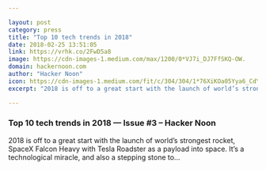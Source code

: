 ```yaml
---

layout: post
category: press
title: "Top 10 tech trends in 2018"
date: 2018-02-25 13:51:05
link: https://vrhk.co/2FwD5a8
image: https://cdn-images-1.medium.com/max/1200/0*VJ7i_DJ7FfSKQ-OW.
domain: hackernoon.com
author: "Hacker Noon"
icon: https://cdn-images-1.medium.com/fit/c/304/304/1*76XiKOa05Yya6_CdYX8pVg.jpeg
excerpt: "2018 is off to a great start with the launch of world’s strongest rocket, SpaceX Falcon Heavy with Tesla Roadster as a payload into space. It’s a technological miracle, and also a stepping stone to…"

---
```


### Top 10 tech trends in 2018 — Issue #3 – Hacker Noon

2018 is off to a great start with the launch of world’s strongest rocket, SpaceX Falcon Heavy with Tesla Roadster as a payload into space. It’s a technological miracle, and also a stepping stone to…